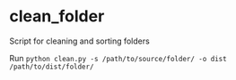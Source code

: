 # clean_folder
Script for cleaning and sorting folders

Run <code>python clean.py -s /path/to/source/folder/ -o dist /path/to/dist/folder/</code>
